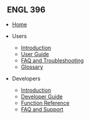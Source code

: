 <!-- _sidebar.md -->

## &nbsp; ENGL 396

* [Home](README.md)

* Users

  * [Introduction](docone.md)
  * [User Guide](doctwo.md)
  * [FAQ and Troubleshooting](docthree.md)
  * [Glossary]()
  
* Developers

  * [Introduction](ConceptualOverview(Dev)-HenryLam.md)
  * [Developer Guide](TaskDoucmentation(Developers)-HenryLam.md)
  * [Function Reference]()
  * [FAQ and Support]()
